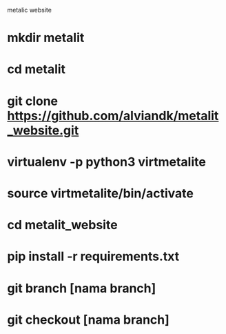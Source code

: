 metalic website

# mkdir metalit
# cd metalit
# git clone https://github.com/alviandk/metalit_website.git
# virtualenv -p python3 virtmetalite
# source virtmetalite/bin/activate
# cd metalit_website
# pip install -r requirements.txt
# git branch [nama branch]
# git checkout [nama branch]